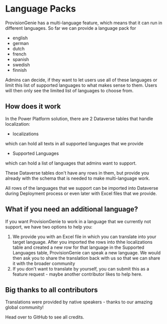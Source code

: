 # Language Packs

ProvisionGenie has a multi-language feature, which means that it can run in different languages. So far we can provide a language pack for

- english
- german
- dutch
- french
- spanish
- swedish
- finnish

Admins can decide, if they want to let users use all of these languages or limit this list of supported languages to what makes sense to them. Users will then only see the limited list of languages to choose from.

## How does it work

In the Power Platform solution, there are 2 Dataverse tables that handle localization:

- localizations

which can hold all texts in all supported languages that we provide

- Supported Languages

which can hold a list of languages that admins want to support.

These Dataverse tables don't have any rows in them, but provide you already with the schema that is needed to make multi-language work.

All rows of the languages that we support can be imported into Dataverse during Deployment process or even later with Excel files that we provide.

## What if you need an additional language?

If you want ProvisionGenie to work in a language that we currently not support, we have two options to help you:

1. We provide you with an Excel file in which you can translate into your target language. After you imported the rows into thhe localizations table and created a new row for that language in the Supported Languages table, ProvisionGenie can speak a new language. We would then ask you to share the translation back with us so that we can share it with the broader community
2. If you don't want to translate by yourself, you can submit this as a feature request - maybe another contributor likes to help here.

## Big thanks to all contributors

Translations were provided by native speakers - thanks to our amazing global community!

Head over to GitHub to see all credits.
